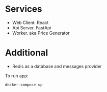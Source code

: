 # Services
- Web Client. React
- Api Server. FastApi
- Worker. aka Price Generator


# Additional
- Redis as a database and messages provider

To run app:

```console
docker-compose up
```